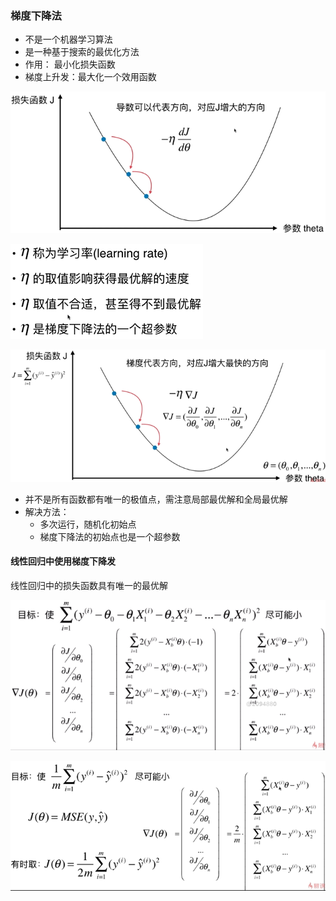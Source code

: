 ### 梯度下降法
- 不是一个机器学习算法
- 是一种基于搜索的最优化方法
- 作用： 最小化损失函数
- 梯度上升发：最大化一个效用函数

![梯度下降](images/梯度下降.png)

![学习率](images/学习率.png)

![梯度下降1](images/梯度下降1.png)

- 并不是所有函数都有唯一的极值点，需注意局部最优解和全局最优解
- 解决方法：
  - 多次运行，随机化初始点
  - 梯度下降法的初始点也是一个超参数

#### 线性回归中使用梯度下降发
线性回归中的损失函数具有唯一的最优解

![线性回归中的梯度下降](images/线性回归中的梯度下降.png)

![线性回归中的梯度下降1](images/线性回归中的梯度下降1.png)